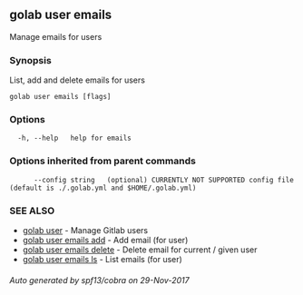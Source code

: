 ## golab user emails

Manage emails for users

### Synopsis


List, add and delete emails for users

```
golab user emails [flags]
```

### Options

```
  -h, --help   help for emails
```

### Options inherited from parent commands

```
      --config string   (optional) CURRENTLY NOT SUPPORTED config file (default is ./.golab.yml and $HOME/.golab.yml)
```

### SEE ALSO
* [golab user](golab_user.md)	 - Manage Gitlab users
* [golab user emails add](golab_user_emails_add.md)	 - Add email (for user)
* [golab user emails delete](golab_user_emails_delete.md)	 - Delete email for current / given user
* [golab user emails ls](golab_user_emails_ls.md)	 - List emails (for user)

###### Auto generated by spf13/cobra on 29-Nov-2017
